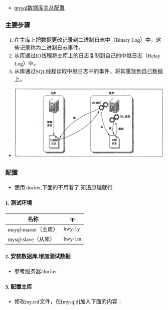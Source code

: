 <span  style="font-family: Simsun,serif; font-size: 17px; ">

- [mysql数据库主从配置](https://www.cnblogs.com/wolfstark/p/16505307.html)

### 主要步骤

1. 在主库上把数据更改记录到二进制日志中（Binary Log）中，这些记录称为二进制日志事件。
2. 从库通过IO线程将主库上的日志复制到自己的中继日志（Relay Log）中。
3. 从库通过SQL线程读取中继日志中的事件，将其重放到自己数据上。

- ![主从复制原理图](./pic/主从复制原理图%20.png)

### 配置

- 使用 docker,下面的不用看了,知道原理就行

#### 1. 测试环境

| 名称     | ip      |
|--------------|---------------|
| msyql-master（主库） | hwy-1y   |
| mysql-slave（从库）  | hwy-1m   |

#### 2. 安装数据库,增加测试数据

- 参考服务器/docker

#### 3. 配置主库

- 修改my.cnf文件，在[mysqld]加入下面的内容：

~~~
~~~

</span>